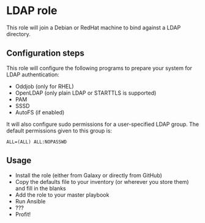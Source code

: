 # LDAP role
This role will join a Debian or RedHat machine to bind against a LDAP directory.

## Configuration steps
This role will configure the following programs to prepare your system for LDAP
authentication:

* Oddjob (only for RHEL)
* OpenLDAP (only plain LDAP or STARTTLS is supported)
* PAM
* SSSD
* AutoFS (if enabled)

It will also configure sudo permissions for a user-specified LDAP group. The
default permissions given to this group is:

```
ALL=(ALL) ALL:NOPASSWD
```

## Usage
* Install the role (either from Galaxy or directly from GitHub)
* Copy the defaults file to your inventory (or wherever you store them) and
  fill in the blanks
* Add the role to your master playbook
* Run Ansible
* ???
* Profit!
